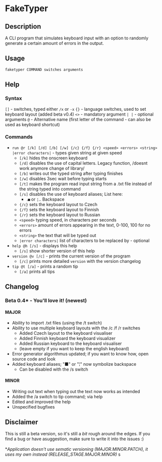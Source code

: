 # FakeTyper
## Description
A CLI program that simulates keyboard input with an option to randomly generate a certain amount of errors in the output.
## Usage
`faketyper COMMAND switches arguments`
## Help
### Syntax
`[]` - switches, typed either `/x` or `-x`
`{}` - language switches, used to set keyboard layout (added beta v0.4)
`<>` - mandatory argument
`| |` - optional arguments
`@` - Alternative name (first letter of the command - can also be used as keyboard shortcut)
### Commands
- `run @r [/k] [/d] [/b] [/w] {/c} {/f} {/r} <speed> <errors> <string> |error characters|` - types given string at given speed
   - `[/k]` hides the onscreen keyboard
   - `[/d]` disables the use of capital letters. Legacy function, /doesnt work anymore change of library/
   - `[/b]` writes out the typed string after typing finishes
   - `[/w]` disables 3sec wait before typing starts
   - `[/t]` makes the program read input string from a .txt file instead of the string typed into command
   - `[/s]` disables the use of keyboard aliases; List here:
      - .`■` or `¦`.. Backspace 
   - `{/c}` sets the keyboard layout to Czech
   - `{/f}` sets the keyboard layout to Finnish
   - `{/r}` sets the keyboard layout to Russian
   - `<speed>` typing speed, in characters per seconds
   - `<errors>` amount of errors appearing in the text, 0-100, 100 for no errors
   - `<string>` the text that will be typed out
   - `|error characters|` list of characters to be replaced by - optional
- `help @h [/s]` - displays this help
   - `[/s]` show shorter version of this help
- `version @v [/c]` - prints the current version of the program
   - `[/c]` prints more detailed `version` with the version changelog
- `tip @t [/a]` - prints a random tip
   - `[/a]` prints all tips

## Changelog
### Beta 0.4* - You'll love it! (newest)
#### MAJOR
- Ability to import .txt files (using the /t switch)
- Ability to use multiple keyboard layouts with the /c /f /r switches
   - Added Czech layout to the keyboard visualiser
   - Added Finnish keyboard the keyboard visualizer
   - Added Russian keyboard to the keyboard visualiser
   - (leave empty if you want to keep the english keyboard)
- Error generator algorithmus updated; if you want to know how, open source code and look
- Added keyboard aliases; "■" or "¦" now symbolize backspace
   - Can be disabled with the /s switch
#### MINOR
- Writing out text when typing out the text now works as intended
- Added the /a switch to tip command; via help
- Edited and improved the help
- Unspecified bugfixes
## Disclaimer
This is still a beta version, so it's still a *bit* rough around the edges. If you find a bug or have asuggestion, make sure to write it into the issues :)
<br/>
<br/>
**Application doesn't use sematic versioning (MAJOR.MINOR.PATCH), it uses my own instead (RELEASE_STAGE.MAJOR.MINOR)*
s
